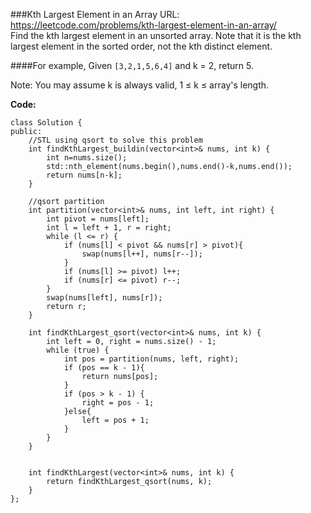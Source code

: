 ###Kth Largest Element in an Array
URL: https://leetcode.com/problems/kth-largest-element-in-an-array/</br>
Find the kth largest element in an unsorted array. Note that it is the kth largest element in the sorted order, not the kth distinct element.

####For example,
Given `[3,2,1,5,6,4]` and k = 2, return 5.

Note: 
You may assume k is always valid, 1 ≤ k ≤ array's length.

__Code:__

	class Solution {
	public:
	    //STL using qsort to solve this problem
	    int findKthLargest_buildin(vector<int>& nums, int k) {
	        int n=nums.size();
	        std::nth_element(nums.begin(),nums.end()-k,nums.end());
	        return nums[n-k];
	    }
	    
	    //qsort partition
	    int partition(vector<int>& nums, int left, int right) {
	        int pivot = nums[left];
	        int l = left + 1, r = right;
	        while (l <= r) {
	            if (nums[l] < pivot && nums[r] > pivot){
	                swap(nums[l++], nums[r--]);
	            }
	            if (nums[l] >= pivot) l++;
	            if (nums[r] <= pivot) r--;
	        }
	        swap(nums[left], nums[r]);
	        return r;
	    }
	    
	    int findKthLargest_qsort(vector<int>& nums, int k) {
	        int left = 0, right = nums.size() - 1;
	        while (true) {
	            int pos = partition(nums, left, right);
	            if (pos == k - 1){ 
	                return nums[pos];
	            }
	            if (pos > k - 1) {
	                right = pos - 1;
	            }else{
	                left = pos + 1;  
	            }  
	        }
	    }
	    
	    
	    int findKthLargest(vector<int>& nums, int k) {
	        return findKthLargest_qsort(nums, k);
	    }
	};